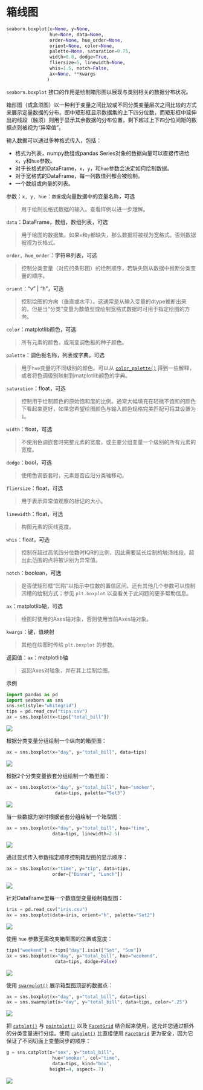 # 箱线图

```python
seaborn.boxplot(x=None, y=None, 
                hue=None, data=None, 
                order=None, hue_order=None, 
                orient=None, color=None, 
                palette=None, saturation=0.75, 
                width=0.8, dodge=True, 
                fliersize=5, linewidth=None, 
                whis=1.5, notch=False, 
                ax=None, **kwargs
               )

```

`seaborn.boxplot` 接口的作用是绘制箱形图以展现与类别相关的数据分布状况。

箱形图（或盒须图）以一种利于变量之间比较或不同分类变量层次之间比较的方式来展示定量数据的分布。图中矩形框显示数据集的上下四分位数，而矩形框中延伸出的线段（触须）则用于显示其余数据的分布位置，剩下超过上下四分位间距的数据点则被视为“异常值”。

输入数据可以通过多种格式传入，包括：

- 格式为列表，numpy数组或pandas Series对象的数据向量可以直接传递给`x`，`y`和`hue`参数。
- 对于长格式的DataFrame，`x`，`y`，和`hue`参数会决定如何绘制数据。
- 对于宽格式的DataFrame，每一列数值列都会被绘制。
- 一个数组或向量的列表。



参数：`x, y, hue`：`数据`或向量数据中的变量名称，可选

> 用于绘制长格式数据的输入。查看样例以进一步理解。

`data`：DataFrame，数组，数组列表，可选

> 用于绘图的数据集。如果`x`和`y`都缺失，那么数据将被视为宽格式。否则数据被视为长格式。

`order, hue_order`：字符串列表，可选

> 控制分类变量（对应的条形图）的绘制顺序，若缺失则从数据中推断分类变量的顺序。

`orient`：“v” | “h”，可选

> 控制绘图的方向（垂直或水平）。这通常是从输入变量的dtype推断出来的，但是当“分类”变量为数值型或绘制宽格式数据时可用于指定绘图的方向。

`color`：matplotlib颜色，可选

> 所有元素的颜色，或渐变调色板的种子颜色。

`palette`：调色板名称，列表或字典，可选

> 用于`hue`变量的不同级别的颜色。可以从 [`color_palette()`](https://www.cntofu.com/book/172/docs/seaborn.color_palette.html#seaborn.color_palette) 得到一些解释，或者将色调级别映射到matplotlib颜色的字典。

`saturation`：float，可选

> 控制用于绘制颜色的原始饱和度的比例。通常大幅填充在轻微不饱和的颜色下看起来更好，如果您希望绘图颜色与输入颜色规格完美匹配可将其设置为`1`。

`width`：float，可选

> 不使用色调嵌套时完整元素的宽度，或主要分组变量一个级别的所有元素的宽度。

`dodge`：bool，可选

> 使用色调嵌套时，元素是否应沿分类轴移动。

`fliersize`：float，可选

> 用于表示异常值观察的标记的大小。

`linewidth`：float，可选

> 构图元素的灰线宽度。

`whis`：float，可选

> 控制在超过高低四分位数时IQR的比例，因此需要延长绘制的触须线段。超出此范围的点将被识别为异常值。

`notch`：boolean，可选

> 是否使矩形框“凹陷”以指示中位数的置信区间。还有其他几个参数可以控制凹槽的绘制方式；参见 `plt.boxplot` 以查看关于此问题的更多帮助信息。

`ax`：matplotlib轴，可选

> 绘图时使用的Axes轴对象，否则使用当前Axes轴对象。

`kwargs`：键，值映射

> 其他在绘图时传给 `plt.boxplot` 的参数。

返回值：`ax`：matplotlib轴

> 返回Axes对轴象，并在其上绘制绘图。



示例

```python
import pandas as pd
import seaborn as sns
sns.set(style="whitegrid")
tips = pd.read_csv("tips.csv")
ax = sns.boxplot(x=tips["total_bill"])
```

<img src="https://raw.githubusercontent.com/HG1227/image/master/img_tuchuang/20200511151929.png"/>

根据分类变量分组绘制一个纵向的箱型图：

```python
ax = sns.boxplot(x="day", y="total_bill", data=tips)
```

<img src="https://raw.githubusercontent.com/HG1227/image/master/img_tuchuang/20200511152041.png"/>



根据2个分类变量嵌套分组绘制一个箱型图：

```python
ax = sns.boxplot(x="day", y="total_bill", hue="smoker",
                  data=tips, palette="Set3")
```

<img src="https://raw.githubusercontent.com/HG1227/image/master/img_tuchuang/20200511152232.png"/>



当一些数据为空时根据嵌套分组绘制一个箱型图：

```python
ax = sns.boxplot(x="day", y="total_bill", hue="time",
                 data=tips, linewidth=2.5)
```

<img src="https://raw.githubusercontent.com/HG1227/image/master/img_tuchuang/20200511152559.jpg"/>

通过显式传入参数指定顺序控制箱型图的显示顺序：

```python
ax = sns.boxplot(x="time", y="tip", data=tips,
                 order=["Dinner", "Lunch"])
```

<img src="https://raw.githubusercontent.com/HG1227/image/master/img_tuchuang/20200511152922.png"/>



针对DataFrame里每一个数值型变量绘制箱型图：

```python
iris = pd.read_csv("iris.csv")
ax = sns.boxplot(data=iris, orient="h", palette="Set2")
```



<img src="https://raw.githubusercontent.com/HG1227/image/master/img_tuchuang/20200511153400.png"/>

使用 `hue` 参数无需改变箱型图的位置或宽度：

```python
tips["weekend"] = tips["day"].isin(["Sat", "Sun"])
ax = sns.boxplot(x="day", y="total_bill", hue="weekend",
                  data=tips, dodge=False)
```

<img src="https://raw.githubusercontent.com/HG1227/image/master/img_tuchuang/20200511153655.png"/>



使用 [`swarmplot()`](https://www.cntofu.com/book/172/docs/seaborn.swarmplot.html#seaborn.swarmplot) 展示箱型图顶部的数据点：

```python
ax = sns.boxplot(x="day", y="total_bill", data=tips)
ax = sns.swarmplot(x="day", y="total_bill", data=tips, color=".25")

```

<img src="https://raw.githubusercontent.com/HG1227/image/master/img_tuchuang/20200511153851.png"/>



把 [`catplot()`](https://www.cntofu.com/book/172/docs/seaborn.catplot.html#seaborn.catplot) 与 [`pointplot()`](https://www.cntofu.com/book/172/docs/seaborn.pointplot.html#seaborn.pointplot) 以及 [`FacetGrid`](https://www.cntofu.com/book/172/docs/seaborn.FacetGrid.html#seaborn.FacetGrid) 结合起来使用。这允许您通过额外的分类变量进行分组。使用 [`catplot()`](https://www.cntofu.com/book/172/docs/seaborn.catplot.html#seaborn.catplot) 比直接使用 [`FacetGrid`](https://www.cntofu.com/book/172/docs/seaborn.FacetGrid.html#seaborn.FacetGrid) 更为安全，因为它保证了不同切面上变量同步的顺序：

```python
g = sns.catplot(x="sex", y="total_bill",
                 hue="smoker", col="time",
                 data=tips, kind="box",
                height=4, aspect=.7)
```

<img src="https://raw.githubusercontent.com/HG1227/image/master/img_tuchuang/20200511154045.png"/>